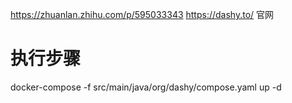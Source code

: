 https://zhuanlan.zhihu.com/p/595033343
https://dashy.to/ 官网


# 执行步骤
docker-compose -f src/main/java/org/dashy/compose.yaml up -d